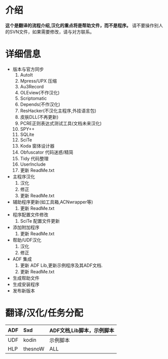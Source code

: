 # 介绍 #

**这个是翻译的流程介绍,汉化的重点将是帮助文件，而不是程序。** 请不要操作别人的SVN文件，如果需要修改，请与对方联系。


# 详细信息 #

  * 版本与官方同步
    1. AutoIt
    1. Mpress/UPX 压缩
    1. Au3Record
    1. OLEview(不作汉化)
    1. Scriptomatic
    1. Depends(不作汉化)
    1. ResHacker(不汉化主程序,外挂语言包)
    1. 皮肤DLL(不再更新)
    1. PCRE正则表达式测试工具(文档未来汉化)
    1. SPY++
    1. SQLite
    1. SciTe
    1. Koda 窗体设计器
    1. Obfuscator 代码迷惑/精简
    1. Tidy 代码整理
    1. UserInclude
    1. 更新 ReadMe.txt
  * 主程序汉化
    1. 汉化
    1. 修正
    1. 更新 ReadMe.txt
  * 辅助程序更新(如工具箱,ACNwrapper等)
    1. 更新 ReadMe.txt
  * 程序配置文件修改
    1. SciTe 配置文件更新
  * 添加附加程序
    1. 更新 ReadMe.txt
  * 帮助/UDF汉化
    1. 汉化
    1. 修正
  * ADF 集成
    1. 更新 ADF Lib,更新示例程序及其ADF文档.
    1. 更新 ReadMe.txt
  * 生成帮助文件
  * 生成安装程序
  * 发布新版本
# 翻译/汉化/任务分配 #

|ADF| Sxd | ADF文档,Lib脚本，示例脚本|
|:--|:----|:----------------|
|UDF|kodin| 示例脚本            |
|HLP|thesnoW|ALL              |